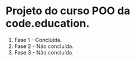 # Projeto do curso POO da code.education.

1. Fase 1 - Concluída.
2. Fase 2 - Não concluída.
3. Fase 3 - Não concluída.

